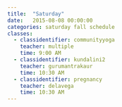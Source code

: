 ```yaml
---
title:  "Saturday"
date:   2015-08-08 00:00:00
categories: saturday fall schedule
classes:
  - classidentifier: communityyoga
    teacher: multiple
    time: 9:00 AM
  - classidentifier: kundalini2
    teacher: gurumantrakaur
    time: 10:30 AM
  - classidentifier: pregnancy
    teacher: delavega
    time: 10:30 AM
---
```

